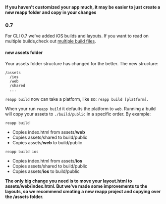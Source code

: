 **If you haven't customized your app much, it may be easier to just create a new reapp
folder and copy in your changes**



### 0.7

For CLI 0.7 we've added iOS builds and layouts. If you want to read on multiple builds,check out  [multiple build files](https://github.com/reapp/reapp#custom-builds).

#### new assets folder
Your assets folder structure has changed for the better. The new structure:

```
/assets
  /ios
  /web
  /shared
  ...
```

`reapp build` now can take a platform, like so: `reapp build [platform]`.

When your run `reapp build` it defaults the platform to `web`. Running a build will
copy your assets to `./build/public` in a specific order. By example:

`reapp build`
  - Copies index.html from assets/**web**
  - Copies assets/shared to build/public
  - Copies assets/**web** to build/public

`reapp build ios`
  - Copies index.html from assets/**ios**
  - Copies assets/shared to build/public
  - Copies assets/**ios** to build/public

**The only big change you need is to move your layout.html to assets/web/index.html. But we've
made some improvements to the layouts, so we recommend creating a new reapp project and
copying over the /assets folder.**